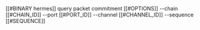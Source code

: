 [[#BINARY hermes]] query packet commitment [[#OPTIONS]] --chain [[#CHAIN_ID]] --port [[#PORT_ID]] --channel [[#CHANNEL_ID]] --sequence [[#SEQUENCE]]
